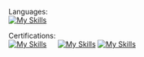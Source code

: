 Languages: <br />
[![My Skills](https://skillicons.dev/icons?i=py,c,js,html,css,flutter)]()

Certifications: <br />
[![My Skills](https://skillicons.dev/icons?i=js)](https://www.coursera.org/account/accomplishments/certificate/BGBEMECYLTTT) &emsp; [![My Skills](https://skillicons.dev/icons?i=html)](https://www.coursera.org/account/accomplishments/certificate/QNX2RNREAYCM) [![My Skills](https://skillicons.dev/icons?i=css)](https://www.coursera.org/account/accomplishments/certificate/HSZ5AHTGYD7A) 
